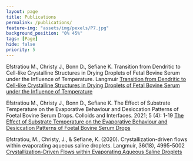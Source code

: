 ```yaml
---
layout: page
title: Publications
permalink: /publications/
feature-img: "assets/img/pexels/P7.jpg"
background_position: "0% 45%"
tags: [Page]
hide: false
priority: 5
---
```


Efstratiou M., Christy J., Bonn D., Sefiane K. Transition from Dendritic to Cell-like Crystalline Structures in Drying Droplets of Fetal Bovine Serum under the Influence of Temperature. Langmuir [Transition from Dendritic to Cell-like Crystalline Structures in Drying Droplets of Fetal Bovine Serum under the Influence of Temperature](https://pubs.acs.org/doi/abs/10.1021/acs.langmuir.2c00019)

Efstratiou M., Christy J., Bonn D., Sefiane K. The Effect of Substrate Temperature on the Evaporative Behaviour and Desiccation Patterns of Foetal Bovine Serum Drops. Colloids and Interfaces. 2021; 5 (4): 1-19 [The Effect of Substrate Temperature on the Evaporative Behaviour and Desiccation Patterns of Foetal Bovine Serum Drops](https://doi.org/10.3390/colloids5040043)

Efstratiou, M., Christy, J., & Sefiane, K. (2020). Crystallization-driven flows within evaporating aqueous saline droplets. Langmuir, 36(18), 4995-5002
[Crystallization-Driven Flows within Evaporating Aqueous Saline Droplets](https://pubs.acs.org/doi/abs/10.1021/acs.langmuir.0c00576)

